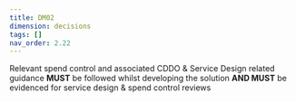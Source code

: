 ```yaml
---
title: DM02
dimension: decisions
tags: []
nav_order: 2.22
---
```


Relevant spend control and associated CDDO & Service Design related guidance **MUST** be followed whilst developing the solution **AND MUST** be evidenced for service design & spend control reviews 